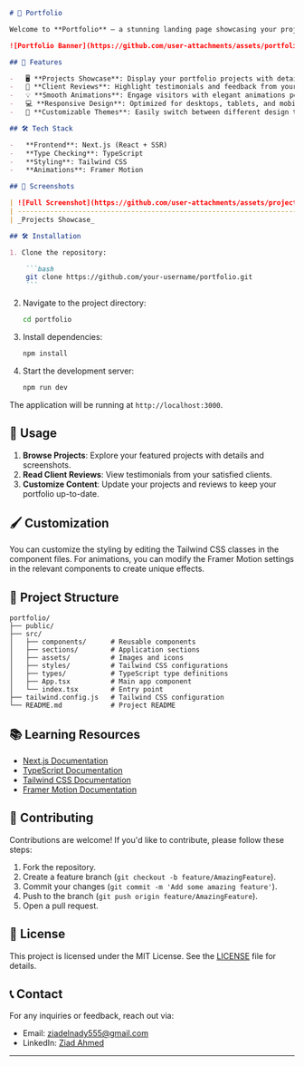 ````markdown
# 💼 Portfolio

Welcome to **Portfolio** – a stunning landing page showcasing your projects, skills, and client reviews! This web application is built with **Next.js**, **TypeScript**, and **Framer Motion**, providing a seamless and interactive experience with beautiful design and animations.

![Portfolio Banner](https://github.com/user-attachments/assets/portfolio-banner.png)

## 🚀 Features

-   🖥️ **Projects Showcase**: Display your portfolio projects with detailed descriptions and images.
-   🌟 **Client Reviews**: Highlight testimonials and feedback from your clients.
-   💡 **Smooth Animations**: Engage visitors with elegant animations powered by Framer Motion.
-   💻 **Responsive Design**: Optimized for desktops, tablets, and mobile devices.
-   🎨 **Customizable Themes**: Easily switch between different design themes to suit your style.

## 🛠️ Tech Stack

-   **Frontend**: Next.js (React + SSR)
-   **Type Checking**: TypeScript
-   **Styling**: Tailwind CSS
-   **Animations**: Framer Motion

## 📸 Screenshots

| ![Full Screenshot](https://github.com/user-attachments/assets/projects-page.png) |
| -------------------------------------------------------------------------------- | ------------------------ |
| _Projects Showcase_                                                              | _Client Reviews Section_ |

## 🛠️ Installation

1. Clone the repository:

    ```bash
    git clone https://github.com/your-username/portfolio.git
    ```
````

2. Navigate to the project directory:

    ```bash
    cd portfolio
    ```

3. Install dependencies:

    ```bash
    npm install
    ```

4. Start the development server:

    ```bash
    npm run dev
    ```

The application will be running at `http://localhost:3000`.

## 📖 Usage

1. **Browse Projects**: Explore your featured projects with details and screenshots.
2. **Read Client Reviews**: View testimonials from your satisfied clients.
3. **Customize Content**: Update your projects and reviews to keep your portfolio up-to-date.

## 🖌️ Customization

You can customize the styling by editing the Tailwind CSS classes in the component files. For animations, you can modify the Framer Motion settings in the relevant components to create unique effects.

## 📁 Project Structure

```
portfolio/
├── public/
├── src/
│   ├── components/      # Reusable components
│   ├── sections/        # Application sections
│   ├── assets/          # Images and icons
│   ├── styles/          # Tailwind CSS configurations
│   ├── types/           # TypeScript type definitions
│   ├── App.tsx          # Main app component
│   └── index.tsx        # Entry point
├── tailwind.config.js   # Tailwind CSS configuration
└── README.md            # Project README
```

## 📚 Learning Resources

-   [Next.js Documentation](https://nextjs.org/docs)
-   [TypeScript Documentation](https://www.typescriptlang.org/docs/)
-   [Tailwind CSS Documentation](https://tailwindcss.com/docs)
-   [Framer Motion Documentation](https://www.framer.com/motion/)

## 🤝 Contributing

Contributions are welcome! If you'd like to contribute, please follow these steps:

1. Fork the repository.
2. Create a feature branch (`git checkout -b feature/AmazingFeature`).
3. Commit your changes (`git commit -m 'Add some amazing feature'`).
4. Push to the branch (`git push origin feature/AmazingFeature`).
5. Open a pull request.

## 📄 License

This project is licensed under the MIT License. See the [LICENSE](LICENSE) file for details.

## 📞 Contact

For any inquiries or feedback, reach out via:

-   Email: [ziadelnady555@gmail.com](mailto:ziadelnady555@gmail.com)
-   LinkedIn: [Ziad Ahmed](https://www.linkedin.com/in/ziad-ahmed-said-ahmed/)

---

```

```
